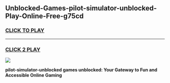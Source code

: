 
## Unblocked-Games-pilot-simulator-unblocked-Play-Online-Free-g75cd
<h3>
<a href="https://premium76.site?title=pilot-simulator-unblocked&ref=26A">CLICK TO PLAY</a></h3>
<hr>

<h3>
<a href="https://premium76.site?title=pilot-simulator-unblocked&ref=26A">CLICK 2 PLAY</a>
  
</h3>

<a href="https://premium76.site?title=pilot-simulator-unblocked&ref=26A"><img src="https://clearcache.store/games.png"></a>


**pilot-simulator-unblocked games unblocked: Your Gateway to Fun and Accessible Online Gaming**

